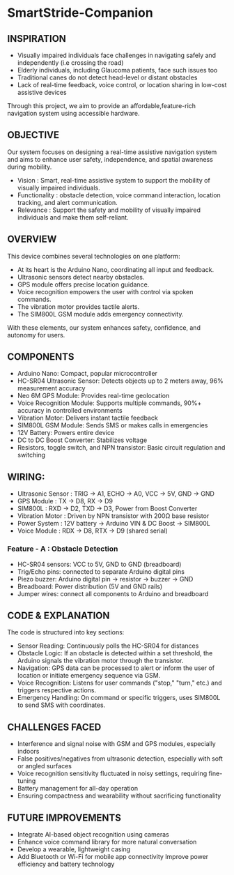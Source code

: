 # SmartStride-Companion

## INSPIRATION
- Visually impaired individuals face challenges in navigating safely and independently (i.e crossing the road)
- Elderly individuals, including Glaucoma patients, face such issues too
- Traditional canes do not detect head-level or distant obstacles
- Lack of real-time feedback, voice control, or location sharing in low-cost assistive devices

Through this project, we aim to provide an affordable,feature-rich navigation system using accessible hardware.

## OBJECTIVE
Our system focuses on designing a real-time assistive navigation system and aims to enhance user safety, independence, and spatial awareness during mobility.
* Vision : Smart, real-time assistive system to support the mobility of visually impaired individuals.
* Functionality : obstacle detection, voice command interaction, location tracking, and alert communication.
* Relevance : Support the safety and mobility of visually impaired individuals and make them self-reliant.

## OVERVIEW
This device combines several technologies on one platform:  
+ At its heart is the Arduino Nano, coordinating all input and feedback.
+ Ultrasonic sensors detect nearby obstacles.
+ GPS module offers precise location guidance. 
+ Voice recognition empowers the user with control via spoken commands. 
+ The vibration motor provides tactile alerts. 
+ The SIM800L GSM module adds emergency connectivity.

With these elements, our system enhances safety, confidence, and autonomy for users. 

## COMPONENTS
- Arduino Nano: Compact, popular microcontroller 
- HC-SR04 Ultrasonic Sensor: Detects objects up to 2 meters away, 96% measurement accuracy  
- Neo 6M GPS Module: Provides real-time geolocation  
- Voice Recognition Module: Supports multiple commands, 90%+ accuracy in controlled environments  
- Vibration Motor: Delivers instant tactile feedback  
- SIM800L GSM Module: Sends SMS or makes calls in emergencies  
- 12V Battery: Powers entire device  
- DC to DC Boost Converter: Stabilizes voltage
- Resistors, toggle switch, and NPN transistor: Basic circuit regulation and switching

## WIRING: 
* Ultrasonic Sensor : TRIG → A1, ECHO → A0, VCC → 5V, GND → GND
* GPS Module : TX → D8, RX → D9
* SIM800L : RXD → D2, TXD → D3, Power from Boost Converter
* Vibration Motor : Driven by NPN transistor with 200Ω base resistor
* Power System : 12V battery → Arduino VIN & DC Boost → SIM800L
* Voice Module : RDX → D8, RTX → D9 (shared serial)

### Feature - A : Obstacle Detection 
- HC-SR04 sensors: VCC to 5V, GND to GND (breadboard)
- Trig/Echo pins: connected to separate Arduino digital pins
- Piezo buzzer: Arduino digital pin → resistor → buzzer → GND
- Breadboard: Power distribution (5V and GND rails)
- Jumper wires: connect all components to Arduino and breadboard

## CODE & EXPLANATION
The code is structured into key sections: 
* Sensor Reading: Continuously polls the HC-SR04 for distances  
* Obstacle Logic: If an obstacle is detected within a set threshold, the Arduino signals the vibration motor through the transistor. 
* Navigation: GPS data can be processed to alert or inform the user of location or initiate emergency sequence via GSM. 
* Voice Recognition: Listens for user commands ("stop," "turn," etc.) and triggers respective actions. 
* Emergency Handling: On command or specific triggers, uses SIM800L to send SMS with coordinates. 

## CHALLENGES FACED
- Interference and signal noise with GSM and GPS modules, especially indoors
- False positives/negatives from ultrasonic detection, especially with soft or angled surfaces 
- Voice recognition sensitivity fluctuated in noisy settings, requiring fine-tuning 
- Battery management for all-day operation
- Ensuring compactness and wearability without sacrificing functionality

## FUTURE IMPROVEMENTS
+ Integrate AI-based object recognition using cameras 
+ Enhance voice command library for more natural conversation 
+ Develop a wearable, lightweight casing 
+ Add Bluetooth or Wi-Fi for mobile app connectivity  Improve power efficiency and battery technology

